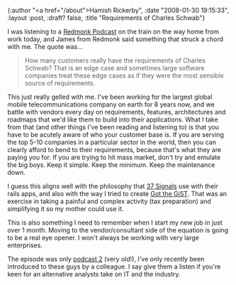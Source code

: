 {:author "<a href=\"/about\">Hamish Rickerby</a>", :date "2008-01-30 19:15:33", :layout :post, :draft? false, :title "Requirements of Charles Schwab"}

I was listening to a <a href="http://redmonk.libsyn.com/">Redmonk Podcast</a> on the train on the way home from work today, and James from Redmonk said something that struck a chord with me.  The quote was...
<blockquote>How many customers really have the requirements of Charles Schwab?  That is an edge case and sometimes large software companies treat these edge cases as if they were the most sensible source of requirements.</blockquote>
This just really gelled with me.  I've been working for the largest global mobile telecommunications company on earth for 8 years now, and we battle with vendors every day on requirements, features, architectures and roadmaps that we'd like them to build into their applications.  What I take from that (and other things I've been reading and listening to) is that you have to be acutely aware of who your customer base is.  If you are serving the top 5-10 companies in a particular sector in the world, then you can clearly afford to bend to their requirements, because that's what they are paying you for.  If you are trying to hit mass market, don't try and emulate the big boys.  Keep it simple.  Keep the minimum.  Keep the maintenance down.

I guess this aligns well with the philosophy that <a href="http://www.37signals.com/">37 Signals</a> use with their rails apps, and also with the way I tried to create <a href="http://gotthegist.co.nz">Got the GiST</a>.  That was an exercise in taking a painful and complex activity (tax preparation) and simplifying it so my mother could use it.

This is also something I need to remember when I start my new job in just over 1 month.  Moving to the vendor/consultant side of the equation is going to be a real eye opener.  I won't always be working with very large enterprises.

The episode was only <a href="http://media.libsyn.com/media/redmonk/episode02-redmonk.mp3">podcast 2</a> (very old!), I've only recently been introduced to these guys by a colleague.  I say give them a listen if you're keen for an alternative analysts take on IT and the industry.

